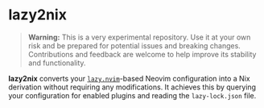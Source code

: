 # lazy2nix

> **Warning:** This is a very experimental repository. Use it at your own risk and be
> prepared for potential issues and breaking changes. Contributions and feedback 
> are welcome to help improve its stability and functionality.

**lazy2nix** converts your [`lazy.nvim`](https://github.com/folke/lazy.nvim)-based 
Neovim configuration into a Nix derivation without requiring any modifications. 
It achieves this by querying your configuration for enabled plugins and reading 
the `lazy-lock.json` file.

